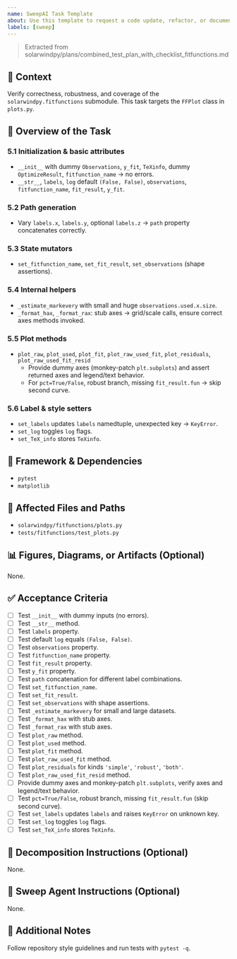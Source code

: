 ```yaml
---
name: SweepAI Task Template
about: Use this template to request a code update, refactor, or documentation change via SweepAI.
labels: [sweep]
---
```


> Extracted from solarwindpy/plans/combined_test_plan_with_checklist_fitfunctions.md

## 🧠 Context

Verify correctness, robustness, and coverage of the `solarwindpy.fitfunctions` submodule. This task targets the `FFPlot` class in `plots.py`.

## 🎯 Overview of the Task

### 5.1 Initialization & basic attributes

- `__init__` with dummy `Observations`, `y_fit`, `TeXinfo`, dummy `OptimizeResult`, `fitfunction_name` → no errors.
- `__str__`, `labels`, `log` default `(False, False)`, `observations`, `fitfunction_name`, `fit_result`, `y_fit`.

### 5.2 Path generation

- Vary `labels.x`, `labels.y`, optional `labels.z` → `path` property concatenates correctly.

### 5.3 State mutators

- `set_fitfunction_name`, `set_fit_result`, `set_observations` (shape assertions).

### 5.4 Internal helpers

- `_estimate_markevery` with small and huge `observations.used.x.size`.
- `_format_hax`, `_format_rax`: stub axes → grid/scale calls, ensure correct axes methods invoked.

### 5.5 Plot methods

- `plot_raw`, `plot_used`, `plot_fit`, `plot_raw_used_fit`, `plot_residuals`, `plot_raw_used_fit_resid`
  - Provide dummy axes (monkey-patch `plt.subplots`) and assert returned axes and legend/text behavior.
  - For `pct=True/False`, robust branch, missing `fit_result.fun` → skip second curve.

### 5.6 Label & style setters

- `set_labels` updates `labels` namedtuple, unexpected key → `KeyError`.
- `set_log` toggles `log` flags.
- `set_TeX_info` stores `TeXinfo`.

## 🔧 Framework & Dependencies

- `pytest`
- `matplotlib`

## 📂 Affected Files and Paths

- `solarwindpy/fitfunctions/plots.py`
- `tests/fitfunctions/test_plots.py`

## 📊 Figures, Diagrams, or Artifacts (Optional)

None.

## ✅ Acceptance Criteria

- [ ] Test `__init__` with dummy inputs (no errors).
- [ ] Test `__str__` method.
- [ ] Test `labels` property.
- [ ] Test default `log` equals `(False, False)`.
- [ ] Test `observations` property.
- [ ] Test `fitfunction_name` property.
- [ ] Test `fit_result` property.
- [ ] Test `y_fit` property.
- [ ] Test `path` concatenation for different label combinations.
- [ ] Test `set_fitfunction_name`.
- [ ] Test `set_fit_result`.
- [ ] Test `set_observations` with shape assertions.
- [ ] Test `_estimate_markevery` for small and large datasets.
- [ ] Test `_format_hax` with stub axes.
- [ ] Test `_format_rax` with stub axes.
- [ ] Test `plot_raw` method.
- [ ] Test `plot_used` method.
- [ ] Test `plot_fit` method.
- [ ] Test `plot_raw_used_fit` method.
- [ ] Test `plot_residuals` for kinds `'simple'`, `'robust'`, `'both'`.
- [ ] Test `plot_raw_used_fit_resid` method.
- [ ] Provide dummy axes and monkey-patch `plt.subplots`, verify axes and legend/text behavior.
- [ ] Test `pct=True/False`, robust branch, missing `fit_result.fun` (skip second curve).
- [ ] Test `set_labels` updates `labels` and raises `KeyError` on unknown key.
- [ ] Test `set_log` toggles `log` flags.
- [ ] Test `set_TeX_info` stores `TeXinfo`.

## 🧩 Decomposition Instructions (Optional)

None.

## 🤖 Sweep Agent Instructions (Optional)

None.

## 💬 Additional Notes

Follow repository style guidelines and run tests with `pytest -q`.
